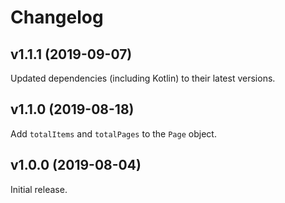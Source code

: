 # Changelog

## v1.1.1 (2019-09-07)
Updated dependencies (including Kotlin) to their latest versions.

## v1.1.0 (2019-08-18)
Add `totalItems` and `totalPages` to the `Page` object.

## v1.0.0 (2019-08-04)
Initial release.